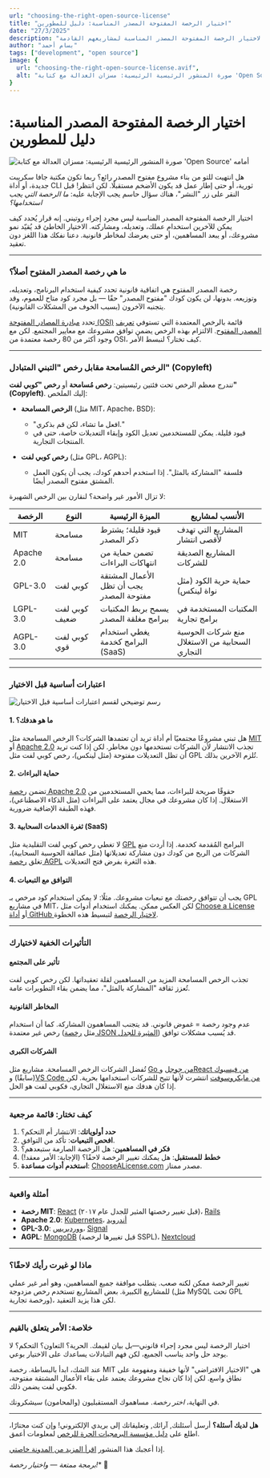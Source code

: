 ```yaml
---
url: "choosing-the-right-open-source-license"
title: "اختيار الرخصة المفتوحة المصدر المناسبة: دليل للمطورين"
date: "27/3/2025"
description: "دليل للمطورين لاختيار الرخصة المفتوحة المصدر المناسبة لمشاريعهم القادمة"
author: "بسام أحمد"
tags: ["development", "open source"]
image: {
  url: "choosing-the-right-open-source-license.avif",
  alt: "صورة المنشور الرئيسية الرئيسية: مسزان العدالة مع كتابة 'Open Source' أمامه"
}
---
```

# **اختيار الرخصة المفتوحة المصدر المناسبة: دليل للمطورين**  

![صورة المنشور الرئيسية الرئيسية: مسزان العدالة مع كتابة 'Open Source' أمامه](/choosing-the-right-open-source-license.avif)

هل انتهيت للتو من بناء مشروع مفتوح المصدر رائع؟ ربما تكون مكتبة جافا سكريبت جديدة، أو أداة CLI ثورية، أو حتى إطار عمل قد يكون الأضخم مستقبلًا. لكن انتظر! قبل النقر على زر "النشر"، هناك سؤال حاسم يجب الإجابة عليه: *ما الرخصة التي يجب استخدامها؟*  

اختيار الرخصة المفتوحة المصدر المناسبة ليس مجرد إجراء روتيني. إنه قرار يُحدد كيف يمكن للآخرين استخدام عملك، وتعديله، ومشاركته. الاختيار الخاطئ قد يُقيّد نمو مشروعك، أو يبعد المساهمين، أو حتى يعرضك لمخاطر قانونية. دعنا نفكك هذا اللغز دون تعقيد.  

---

### **ما هي رخصة المصدر المفتوح أصلاً؟**  

رخصة المصدر المفتوح هي اتفاقية قانونية تحدد كيفية استخدام البرنامج، وتعديله، وتوزيعه. بدونها، لن يكون كودك "مفتوح المصدر" حقًا — بل مجرد كود متاح للعموم، وقد يتجنبه الآخرون (بسبب الخوف من المشكلات القانونية).  

تحدد [مبادرة المصادر المفتوحة (OSI)](https://opensource.org/licenses) قائمة بالرخص المعتمدة التي تستوفي [تعريف المصدر المفتوح](https://opensource.org/osd). الالتزام بهذه الرخص يضمن توافق مشروعك مع معايير المجتمع. لكن مع وجود أكثر من 80 رخصة معتمدة من OSI، كيف تختار؟ لنبسط الأمر.  

---

### **الرخص المُسامحة مقابل رخص "التبني المتبادل" (Copyleft)**  

تندرج معظم الرخص تحت فئتين رئيسيتين: **رخص مُسامحة** أو **رخص "كوبي لفت" (Copyleft)**. إليك الملخص:  

- **الرخص المسامحة** (مثل MIT، Apache، BSD):  
  - "افعل ما تشاء، لكن قم بذكري."  
  - قيود قليلة. يمكن للمستخدمين تعديل الكود وإبقاء التعديلات خاصة، حتى في المنتجات التجارية.  

- **رخص كوبي لفت** (مثل GPL، AGPL):  
  - فلسفة "المشاركة بالمثل". إذا استخدم أحدهم كودك، يجب أن يكون العمل المشتق مفتوح المصدر أيضًا.  

لا تزال الأمور غير واضحة؟ لنقارن بين الرخص الشهيرة:  

| **الرخصة** | **النوع**         | **الميزة الرئيسية**                          | **الأنسب لمشاريع**                            |  
|------------|-------------------|----------------------------------------------|-----------------------------------------------|  
| MIT        | مسامحة           | قيود قليلة؛ يشترط ذكر المصدر                  | المشاريع التي تهدف لأقصى انتشار               |  
| Apache 2.0 | مسامحة           | تضمن حماية من انتهاكات البراءات               | المشاريع الصديقة للشركات                      |  
| GPL-3.0    | كوبي لفت         | الأعمال المشتقة يجب أن تظل مفتوحة المصدر      | حماية حرية الكود (مثل نواة لينكس)              |  
| LGPL-3.0   | كوبي لفت ضعيف    | يسمح بربط المكتبات ببرامج مغلقة المصدر        | المكتبات المستخدمة في برامج تجارية            |  
| AGPL-3.0   | كوبي لفت قوي     | يغطي استخدام البرامج كخدمة (SaaS)            | منع شركات الحوسبة السحابية من الاستغلال التجاري |  

---

### **اعتبارات أساسية قبل الاختيار**  

![رسم توضيحي لقسم اعتبارات أساسية قبل الاختيار](/key-considerations-before-you-commit-ar.svg)

#### 1. **ما هو هدفك؟**  
هل تبني مشروعًا مجتمعيًا أم أداة تريد أن تعتمدها الشركات؟ الرخص المسامحة مثل [MIT](http://opensource.org/license/mit) أو [Apache 2.0](https://www.apache.org/licenses/LICENSE-2.0) تجذب الانتشار لأن الشركات تستخدمها دون مخاطر. لكن إذا كنت تريد أن تظل التعديلات مفتوحة (مثل لينكس)، رخص كوبي لفت مثل GPL تُلزم الآخرين بذلك.  

#### 2. **حماية البراءات**  
تضمن [رخصة Apache 2.0](https://www.apache.org/licenses/LICENSE-2.0) حقوقًا صريحة للبراءات، مما يحمي المستخدمين من الاستغلال. إذا كان مشروعك في مجال يعتمد على البراءات (مثل الذكاء الاصطناعي)، فهذه الطبقة الإضافية ضرورية.  

#### 3. **ثغرة الخدمات السحابية (SaaS)**  
لا تغطي رخص كوبي لفت التقليدية مثل [GPL](https://www.gnu.org/licenses/gpl-3.0.en.html) البرامج المُقدمة كخدمة. إذا أردت منع الشركات من الربح من كودك دون مشاركة تعديلاتها (مثل عمالقة الحوسبة السحابية)، تغلق [رخصة AGPL](https://www.gnu.org/licenses/agpl-3.0) هذه الثغرة بفرض فتح التعديلات.  

#### 4. **التوافق مع التبعيات**  
يجب أن تتوافق رخصتك مع تبعيات مشروعك. مثلًا: لا يمكن استخدام كود مرخص بـ GPL في مشاريع MIT، لكن العكس ممكن. يمكنك استخدام أدوات مثل [Choose a License](https://choosealicense.com/) أو [أداة GitHub لاختيار الرخصة](https://docs.github.com/ar/repositories/managing-your-repositorys-settings-and-features/customizing-your-repository/licensing-a-repository) لتبسيط هذه الخطوة.  

---

### **التأثيرات الخفية لاختيارك**  

#### **تأثير على المجتمع**  
تجذب الرخص المسامحة المزيد من المساهمين لقلة تعقيداتها. لكن رخص كوبي لفت تُعزز ثقافة "المشاركة بالمثل"، مما يضمن بقاء التطويرات عامة.  

#### **المخاطر القانونية**  
عدم وجود رخصة = غموض قانوني. قد يتجنب المساهمون المشاركة. كما أن استخدام رخص غير معتمدة (مثل [رخصة JSON المثيرة للجدل](https://www.json.org/license.html)) قد يُسبب مشكلات توافق.  

#### **الشركات الكبرى**  
تُفضل الشركات الرخص المسامحة. مشاريع مثل [Go من جوجل](https://go.dev/) و[React من فيسبوك](https://github.com/facebook/react) (سابقًا) و[VS Code من مايكروسوفت](https://code.visualstudio.com/) انتشرت لأنها تتيح للشركات استخدامها بحرية. لكن إذا كان هدفك منع الاستغلال التجاري، فكوبي لفت هو الحل.  

---

### **كيف تختار: قائمة مرجعية**  

1. **حدد أولوياتك**: الانتشار أم التحكم؟  
2. **افحص التبعيات**: تأكد من التوافق.  
3. **فكر في المساهمين**: هل الرخصة الصارمة ستبعدهم؟  
4. **خطط للمستقبل**: هل يمكنك تغيير الرخصة لاحقًا؟ (الإجابة: الأمر معقد!)  
5. **استخدم أدوات مساعدة**: [ChooseALicense.com](https://choosealicense.com/) مصدر ممتاز.  

---

### **أمثلة واقعية**  

- **رخصة MIT**: [React](https://github.com/facebook/react) (قبل تغيير رخصتها المثير للجدل عام ٢٠١٧)، [Rails](https://github.com/rails/rails)  
- **Apache 2.0**: [Kubernetes](https://github.com/kubernetes/kubernetes)، [أندرويد](https://source.android.com/)  
- **GPL-3.0**: [ووردبريس](https://wordpress.org/about/gpl/)، [Signal](https://github.com/signalapp)  
- **AGPL**: [MongoDB](https://www.mongodb.com/community/licensing) (قبل تغييرها لرخصة SSPL)، [Nextcloud](https://nextcloud.com/)  

---

### **ماذا لو غيرت رأيك لاحقًا؟**  

تغيير الرخصة ممكن لكنه صعب. يتطلب موافقة جميع المساهمين، وهو أمر غير عملي للمشاريع الكبيرة. بعض المشاريع تستخدم رخص مزدوجة (مثل MySQL تحت GPL ورخصة تجارية)، لكن هذا يزيد التعقيد.  

---

### **خلاصة: الأمر يتعلق بالقيم**  

اختيار الرخصة ليس مجرد إجراء قانوني—بل بيان لقيمك. الحرية؟ التعاون؟ التحكم؟ لا يوجد حل واحد يناسب الجميع، لكن فهم التبادلات يساعدك على الاختيار بوعي.  

عند الشك، ابدأ بالبساطة. رخصة MIT هي "الاختيار الافتراضي" لأنها خفيفة ومفهومة على نطاق واسع. لكن إذا كان نجاح مشروعك يعتمد على بقاء الأعمال المشتقة مفتوحة، فكوبي لفت يضمن ذلك.  

في النهاية، *اختر رخصة*. مساهموك المستقبليون (والمحامون) سيشكرونك.  

---  

**هل لديك أسئلة؟** أرسل أسئلتك, آرائك, وتعليقاتك إلى بريدي الإلكتروني! وإن كنت محتارًا، اطلع على [دليل مؤسسة البرمجيات الحرة للرخص](https://www.gnu.org/licenses/license-recommendations.html) لمعلومات أعمق.  

إذا أعجبك هذا المنشور [اقرأ المزيد من المدونة خاصتي](ar/blog/).

*برمجة ممتعة — واختيار رخصة!** 🚀